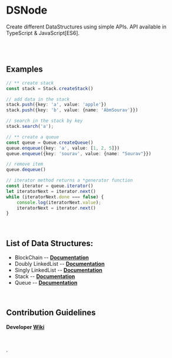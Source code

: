 # DSNode

Create different DataStructures using simple APIs.
API available in TypeScript & JavaScript[ES6].

<br>
<br>

## Examples
```ts
// ** create stack
const stack = Stack.createStack()

// add data in the stack
stack.push({key: 'a', value: 'apple'})
stack.push({key: 'b', value: {name: 'AbmSourav'}})

// search in the stack by key
stack.search('a');

// ** create a queue
const queue = Queue.createQueue()
queue.enqueue({key: 'a', value: [1, 2, 5]})
queue.enqueue({key: 'sourav', value: {name: "Sourav"}})

// remove item
queue.dequeue()

// iterator method returns a *generator function
const iterator = queue.iterator()
let iteratorNext = iterator.next()
while (iteratorNext.done === false) {
	console.log(iteratorNext.value);
	iteratorNext = iterator.next()
}
```

<br>

## List of Data Structures:

* BlockChain -- **[Documentation](https://github.com/CodesVault/DSNode/tree/main/src/blockChain#blockchain-api)**
* Doubly LinkedList -- **[Documentation](https://github.com/CodesVault/DSNode/tree/main/src/linkedList/doubly#doubly-linked-list-api)**
* Singly LinkedList -- **[Documentation](https://github.com/CodesVault/DSNode/tree/main/src/linkedList/singly#singly-linked-list-api)**
* Stack  --  **[Documentation](https://github.com/CodesVault/DSNode/tree/main/src/stack#stack-api)**
* Queue  --  **[Documentation](https://github.com/CodesVault/DSNode/tree/main/src/queue#queue-api)**

<br>

## Contribution Guidelines
**Developer [Wiki](https://github.com/CodesVault/DSNode/wiki/Contribution-guidelines)**

<br>

.
